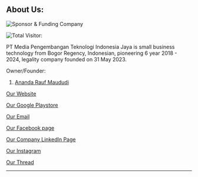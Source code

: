 About Us:
-----------------------------------

![Sponsor & Funding Company](https://www.)

![Total Visitor:](https://profile-counter.glitch.me/{Tmd-Group-ID}/count.svg)

PT Media Pengembangan Teknologi Indonesia Jaya is small business technology from Bogor Regency, Indonesian, pioneering 6 year 2018 - 2024, legality company founded on 31 May 2023.

Owner/Founder:
1. [Ananda Rauf Maududi](https://www.linkedin.com/in/ananda-rauf-maududi-)

[Our Website](https://tmdgroupid.tumbuhku.my.id/)

[Our Google Playstore](https://play.google.com/store/apps/dev?id=5982171410675485926)

[Our Email](https//:mailto:tmdgroupid@gmail.com)

[Our Facebook page](https://www.facebook.com/profile.php?id=100093448924960&mibextid=ZbWKwL)

[Our Company LinkedIn Page](https://www.linkedin.com/company/pt-media-pengembangan-teknologi-indonesia-jaya/)

[Our Instagram](https://www.instagram.com/tmd.indo.jaya)

[Our Thread](https://www.threads.net/@tmd.indo.jaya)

------------------------------------


